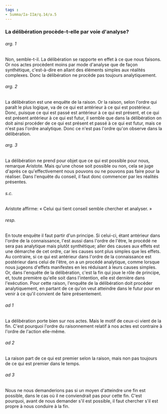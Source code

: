 ```yaml
---
tags : 
- Summa/Ia-IIæ/q.14/a.5
---
```


### La délibération procède-t-elle par voie d'analyse?

###### arg. 1
Non, semble-t-il. La délibération se rapporte en effet à ce que nous faisons. Or nos actes procèdent moins par mode d'analyse que de façon synthétique, c'est-à-dire en allant des éléments simples aux réalités complexes. Donc la délibération ne procède pas toujours analytiquement. 

###### arg. 2
La délibération est une enquête de la raison. Or la raison, selon l'ordre qui paraît le plus logique, va de ce qui est antérieur à ce qui est postérieur. Donc, puisque ce qui est passé est antérieur à ce qui est présent, et ce qui est présent antérieur à ce qui est futur, il semble que dans la délibération on doit ainsi procéder de ce qui est présent et passé à ce qui est futur, mais ce n'est pas l'ordre analytique. Donc ce n'est pas l'ordre qu'on observe dans la délibération. 

###### arg. 3
La délibération ne prend pour objet que ce qui est possible pour nous, remarque Aristote. Mais qu'une chose soit possible ou non, cela se juge d'après ce qu'effectivement nous pouvons ou ne pouvons pas faire pour la réaliser. Dans l'enquête du conseil, il faut donc commencer par les réalités présentes. 

###### s.c.
Aristote affirme: « Celui qui tient conseil semble chercher et analyser. » 

###### resp.
En toute enquête il faut partir d'un principe. Si celui-ci, étant antérieur dans l'ordre de la connaissance, l'est aussi dans l'ordre de l'être, le procédé ne sera pas analytique mais plutôt synthétique; aller des causes aux effets est une démarche de cet ordre, car les causes sont plus simples que les effets. Au contraire, si ce qui est antérieur dans l'ordre de la connaissance est postérieur dans celui de l'être, on a un procédé analytique, comme lorsque nous jugeons d'effets manifestes en les réduisant à leurs causes simples. Or, dans l'enquête de la délibération, c'est la fin qui joue le rôle de principe, et, toute première qu'elle soit dans l'intention, elle est dernière dans l'exécution. Pour cette raison, l'enquête de la délibération doit procéder analytiquement, en partant de ce qu'on veut atteindre dans le futur pour en venir à ce qu'il convient de faire présentement. 

###### ad 1
La délibération porte bien sur nos actes. Mais le motif de ceux-ci vient de la fin. C'est pourquoi l'ordre du raisonnement relatif à nos actes est contraire à l'ordre de l'action elle-même. 

###### ad 2
La raison part de ce qui est premier selon la raison, mais non pas toujours de ce qui est premier dans le temps. 

###### ad 3
Nous ne nous demanderions pas si un moyen d'atteindre une fin est possible, dans le cas où il ne conviendrait pas pour cette fin. C'est pourquoi, avant de nous demander s'il est possible, il faut chercher s'il est propre à nous conduire à la fin. 

